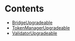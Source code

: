 

# Contents
- [BridgeUpgradeable](BridgeUpgradeable.sol/abstract.BridgeUpgradeable.md)
- [TokenManagerUpgradeable](TokenManagerUpgradeable.sol/abstract.TokenManagerUpgradeable.md)
- [ValidatorUpgradeable](ValidatorUpgradeable.sol/abstract.ValidatorUpgradeable.md)
